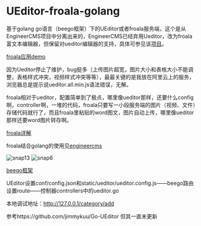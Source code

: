 # UEditor-froala-golang

基于golang go语言（beego框架）下的UEditor或者froala服务端，这个是从EngineerCMS项目中分离出来的，EngineerCMS已经弃用Ueditor，改为froala富文本编辑器，但保留对ueditor编辑器的支持，具体可参见该[项目](https://github.com/3xxx/engineercms)。

[froala应用demo](http://112.74.42.44:8086/)

因为Ueditor停止了维护，bug挺多（上传图片超宽，图片大小和表格大小不能调整，表格样式冲突，视频样式冲突等等），最最关键的是我放在阿里云上的服务，浏览器总是提示说ueditor.all.min.js语法错误，无解。

froala相对于ueditor，配置简单到了极点，哪里像ueditor那样，还要什么config啊，controller啊，一堆的代码，froala只要写一小段服务端的图片（视频、文件）存储代码就行了，而且froala里粘贴的word图文，图片自动上传，哪里像ueditor那样还要word图片转存啊。

[froala详解](https://blog.csdn.net/hotqin888/article/details/80978876)

froala结合golang的使用见[engineercms](https://github.com/3xxx/EngineerCMS/blob/master/controllers/froala.go)

![snap13](https://user-images.githubusercontent.com/10678867/42724968-c93a6b84-87ae-11e8-8e79-c95cdf54b663.png)
![snap6](https://user-images.githubusercontent.com/10678867/42724969-ceb3134a-87ae-11e8-9656-44e9749fe5fa.png)

[beego框架](https://github.com/astaxie/beego)

UEditor设置conf/config.json和static/ueditor/ueditor.config.js——beego路由设置route——控制器controllers中的ueditor.go

本地调试地址：http://127.0.0.1/category/add


参考https://github.com/jimmykuu/Go-UEditor
但其一直未更新
